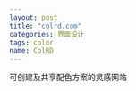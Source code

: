 ```yaml
---
layout: post
title: "colrd.com"
categories: 界面设计
tags: color
name: ColRD
---
```

可创建及共享配色方案的灵感网站
<!--break-->
